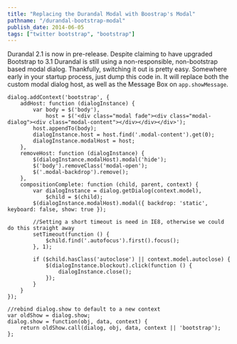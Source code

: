 ```yaml
---
title: "Replacing the Durandal Modal with Boostrap's Modal"
pathname: "/durandal-bootstrap-modal"
publish_date: 2014-06-05
tags: ["twitter bootstrap", "bootstrap"]
---
```


Durandal 2.1 is now in pre-release. Despite claiming to have upgraded Bootstrap to 3.1 Durandal is still using a non-responsible, non-bootstrap based modal dialog. Thankfully, switching it out is pretty easy. Somewhere early in your startup process, just dump this code in. It will replace both the custom modal dialog host, as well as the Message Box on `app.showMessage`.

    dialog.addContext('bootstrap', {
        addHost: function (dialogInstance) {
            var body = $('body'),
            	host = $('<div class="modal fade"><div class="modal-dialog"><div class="modal-content"></div></div></div>');
            host.appendTo(body);
            dialogInstance.host = host.find('.modal-content').get(0);
            dialogInstance.modalHost = host;
        },
        removeHost: function (dialogInstance) {
        	$(dialogInstance.modalHost).modal('hide');
            $('body').removeClass('modal-open');
            $('.modal-backdrop').remove();
        },
        compositionComplete: function (child, parent, context) {
            var dialogInstance = dialog.getDialog(context.model),
                $child = $(child);
            $(dialogInstance.modalHost).modal({ backdrop: 'static', keyboard: false, show: true });
    
            //Setting a short timeout is need in IE8, otherwise we could do this straight away
            setTimeout(function () {
                $child.find('.autofocus').first().focus();
            }, 1);
    
            if ($child.hasClass('autoclose') || context.model.autoclose) {
                $(dialogInstance.blockout).click(function () {
                    dialogInstance.close();
                });
            }
        }
    });
    
    //rebind dialog.show to default to a new context
    var oldShow = dialog.show;
    dialog.show = function(obj, data, context) {
        return oldShow.call(dialog, obj, data, context || 'bootstrap');
    };
    
    
